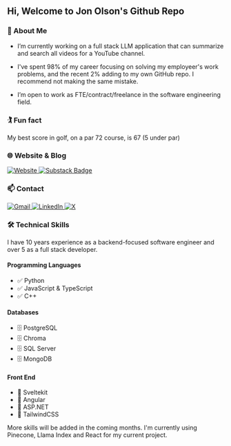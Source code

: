 ## Hi, Welcome to Jon Olson's Github Repo

### 🤔 About Me
- I’m currently working on a full stack LLM application that can summarize and search all videos for a YouTube channel.

- I've spent 98% of my career focusing on solving my employeer's work problems, and the recent 2% adding to my own GitHub repo. I recommend not making the same mistake.
  
- I’m open to work as FTE/contract/freelance in the software engineering field.

### 🏌️ Fun fact
My best score in golf, on a par 72 course, is 67 (5 under par) 

### 🌐 Website & Blog
<a href="https://jon-olson.com">
  <img src="https://img.shields.io/badge/Website-00C300?logoColor=fff&style=for-the-badge" alt="Website">
</a>
<a href="https://jonolson.substack.com/?utm_source=github&utm_medium=web&r=84lpf">
  <img src="https://img.shields.io/badge/Substack-FF6719?logo=substack&logoColor=fff&style=for-the-badge" alt="Substack Badge">
</a>

### 📫 Contact
<a href="mailto:jonnycoder@gmail.com">
  <img alt="Gmail" src="https://img.shields.io/badge/Gmail-D14836?style=for-the-badge&logo=gmail&logoColor=white" />
</a>
<a href="https://www.linkedin.com/in/jwolson1/">
  <img alt="LinkedIn" src="https://img.shields.io/badge/linkedin-%230077B5.svg?&style=for-the-badge&logo=linkedin&logoColor=white" />
</a>
<a href="https://twitter.com/jonolson_">
  <img src="https://img.shields.io/badge/X-000?logo=x&logoColor=fff&style=for-the-badge" alt="X">
</a>

### 🛠️ Technical Skills
I have 10 years experience as a backend-focused software engineer and over 5 as a full stack developer.

#### Programming Languages
* ✅ Python
* ✅ JavaScript & TypeScript
* ✅ C++

#### Databases
* 🗄️ PostgreSQL
* 🗄️ Chroma
* 🗄️ SQL Server
* 🗄️ MongoDB

#### Front End
* 🎨 Sveltekit
* 🎨 Angular
* 🎨 ASP.NET
* 🎨 TailwindCSS

More skills will be added in the coming months. I'm currently using Pinecone, Llama Index and React for my current project.
